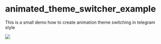 # animated_theme_switcher_example

This is a small demo how to create animation theme switching in telegram style

![](https://i.stack.imgur.com/wEIDW.gif)